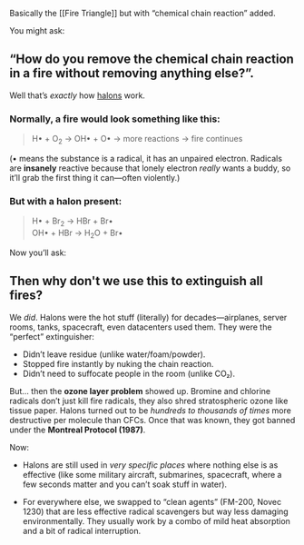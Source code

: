 Basically the [[Fire Triangle]] but with “chemical chain reaction” added.

You might ask: 

## “How do you remove the chemical chain reaction in a fire without removing anything else?”.

Well that’s *exactly* how [halons](https://en.wikipedia.org/w/index.php?title=Halon&oldid=1270044172) work.

###  Normally, a fire would look something like this: 

> H• + O<sub>2</sub> → OH• + O• → more reactions → fire continues

(• means the substance is a radical, it has an unpaired electron. Radicals are **insanely** reactive because that lonely electron _really_ wants a buddy, so it’ll grab the first thing it can—often violently.)

### But with a halon present:

> H• + Br<sub>2</sub> → HBr + Br•  
> OH• + HBr → H<sub>2</sub>O + Br•

Now you’ll ask:

## Then why don't we use this to extinguish all fires?

We _did_. Halons were the hot stuff (literally) for decades—airplanes, server rooms, tanks, spacecraft, even datacenters used them. They were the “perfect” extinguisher:

- Didn’t leave residue (unlike water/foam/powder).
- Stopped fire instantly by nuking the chain reaction.
- Didn’t need to suffocate people in the room (unlike CO₂).

But… then the **ozone layer problem** showed up. Bromine and chlorine radicals don’t just kill fire radicals, they also shred stratospheric ozone like tissue paper. Halons turned out to be _hundreds to thousands of times_ more destructive per molecule than CFCs. Once that was known, they got banned under the **Montreal Protocol (1987)**.

Now:

- Halons are still used in _very specific places_ where nothing else is as effective (like some military aircraft, submarines, spacecraft, where a few seconds matter and you can’t soak stuff in water).

- For everywhere else, we swapped to “clean agents” (FM-200, Novec 1230) that are less effective radical scavengers but way less damaging environmentally. They usually work by a combo of mild heat absorption and a bit of radical interruption.